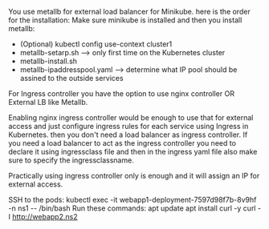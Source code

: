 You use metallb for external load balancer for Minikube. here is the order for the installation:
Make sure minikube is installed and then you install metallb:

- (Optional) kubectl config use-context cluster1
- metallb-setarp.sh --> only first time on the Kubernetes cluster
- metallb-install.sh  
- metallb-ipaddresspool.yaml --> determine what IP pool should be assined to the outside services

For Ingress controller you have the option to use nginx controller OR External LB like Metallb.

Enabling nginx ingress controller would be enough to use that for external access and just configure ingress rules for each service using Ingress in Kubernetes. then you don't need a load balancer as ingress controller. If you need a load balancer to act as the ingress controller you need to declare it using ingressclass file and then in the ingress yaml file also make sure to specify the ingressclassname.

Practically using ingress controller only is enough and it will assign an IP for external access.

SSH to the pods:
kubectl exec -it webapp1-deployment-7597d98f7b-8v9hf -n ns1 -- /bin/bash
Run these commands:
apt update
apt install curl -y
curl -I http://webapp2.ns2

